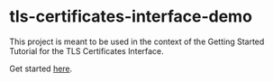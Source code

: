 # tls-certificates-interface-demo

This project is meant to be used in the context of the Getting Started Tutorial for the TLS Certificates Interface.

Get started [here](https://charmhub.io/tls-certificates-interface/docs/h-getting-started).
